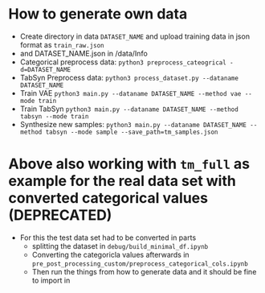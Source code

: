 # How to generate own data
- Create directory in data `DATASET_NAME` and upload training data in json format as `train_raw.json`
- and DATASET_NAME.json in /data/Info
- Categorical preprocess data: `python3 preprocess_cateogrical -d=DATASET_NAME`
- TabSyn Preprocess data: `python3 process_dataset.py --dataname DATASET_NAME`
- Train VAE `python3 main.py --dataname DATASET_NAME --method vae --mode train`
- Train TabSyn `python3 main.py --dataname DATASET_NAME --method tabsyn --mode train`
- Synthesize new samples: `python3 main.py --dataname DATASET_NAME --method tabsyn --mode sample --save_path=tm_samples.json`

# Above also working with `tm_full` as example for the real data set with converted categorical values (DEPRECATED)
- For this the test data set had to be converted in parts
  - splitting the dataset in `debug/build_minimal_df.ipynb`
  - Converting the categoricla values afterwards in `pre_post_processing_custom/preprocess_categorical_cols.ipynb`
  - Then run the things from how to generate data and it should be fine to import in


